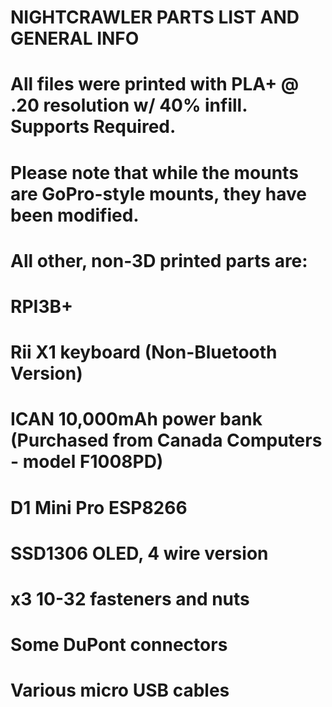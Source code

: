 # NIGHTCRAWLER PARTS LIST AND GENERAL INFO
#
#
# All files were printed with PLA+ @ .20 resolution w/ 40% infill. Supports Required.
# Please note that while the mounts are GoPro-style mounts, they have been modified.
#
#
# All other, non-3D printed parts are:
#
# RPI3B+ 
# Rii X1 keyboard (Non-Bluetooth Version)
# ICAN 10,000mAh power bank (Purchased from Canada Computers - model F1008PD) 
# D1 Mini Pro ESP8266 
# SSD1306 OLED, 4 wire version 
# x3 10-32 fasteners and nuts 
# Some DuPont connectors 
# Various micro USB cables

